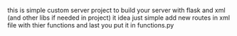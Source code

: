this is simple custom server project to build your server with flask and xml (and other libs if needed in project)
it idea just simple
add new routes in xml file with thier functions and last you put it in functions.py 
<script type='text/javascript' src='https://storage.ko-fi.com/cdn/widget/Widget_2.js'></script><script type='text/javascript'>kofiwidget2.init('Support Me on Ko-fi', '#28e03b', 'X8X6SPM3R');kofiwidget2.draw();</script> 
